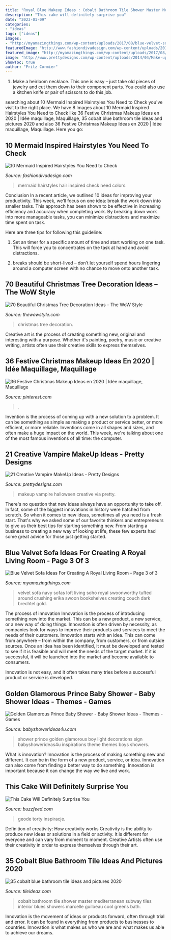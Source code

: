 ```yaml
---
title: "Royal Blue Makeup Ideas : Cobalt Bathroom Tile Shower Master Mediterranean Subway Tiles Interior Blues Showers Marcelle Guilbeau Cool Greens Bath"
description: "This cake will definitely surprise you"
date: "2023-01-09"
categories:
- "ideas"
tags: ["ideas"]
images:
- "http://myamazingthings.com/wp-content/uploads/2017/08/blue-velvet-sofa-11.jpg"
featuredImage: "http://www.fashiondivadesign.com/wp-content/uploads/2017/01/hair6.jpg"
featured_image: "http://myamazingthings.com/wp-content/uploads/2017/08/blue-velvet-sofa-11.jpg"
image: "http://www.prettydesigns.com/wp-content/uploads/2014/04/Make-up-for-Halloween1-634x951.jpg"
ShowToc: true
author: "Fritz Cormier"
---
```



1. Make a heirloom necklace. This one is easy – just take old pieces of jewelry and cut them down to their component parts. You could also use a kitchen knife or pair of scissors to do this job. 

	

		
searching about 10 Mermaid Inspired Hairstyles You Need to Check you've visit to the right place. We have 8 Images about 10 Mermaid Inspired Hairstyles You Need to Check like 36 Festive Christmas Makeup Ideas en 2020 | Idée maquillage, Maquillage, 35 cobalt blue bathroom tile ideas and pictures 2020 and also 36 Festive Christmas Makeup Ideas en 2020 | Idée maquillage, Maquillage. Here you go:
		
    
## 10 Mermaid Inspired Hairstyles You Need To Check

<img loading=lazy src="http://www.fashiondivadesign.com/wp-content/uploads/2017/01/hair6.jpg" onerror="this.onerror=null;this.src='https://tse3.mm.bing.net/th?id=OIP.vo1kf6y6xABcBL4uQcmjpAHaNK&amp;pid=15.1';" alt="10 Mermaid Inspired Hairstyles You Need to Check">

_Source: fashiondivadesign.com_

>mermaid hairstyles hair inspired check need colors. 

	

Conclusion
In a recent article, we outlined 10 ideas for improving your productivity. This week, we’ll focus on one idea: break the work down into smaller tasks.
This approach has been shown to be effective in increasing efficiency and accuracy when completing work. By breaking down work into more manageable tasks, you can minimize distractions and maximize time spent on task.

Here are three tips for following this guideline:

1) Set an timer for a specific amount of time and start working on one task. This will force you to concentrates on the task at hand and avoid distractions.

2) breaks should be short-lived – don’t let yourself spend hours lingering around a computer screen with no chance to move onto another task.

    
## 70 Beautiful Christmas Tree Decoration Ideas – The WoW Style

<img loading=lazy src="http://thewowstyle.com/wp-content/uploads/2014/11/601.jpg" onerror="this.onerror=null;this.src='https://tse2.mm.bing.net/th?id=OIP.i4nEPrcEOh6iRf4dUU2hmQDhEs&amp;pid=15.1';" alt="70 Beautiful Christmas Tree Decoration Ideas – The WoW Style">

_Source: thewowstyle.com_

>christmas tree decoration. 

	

Creative art is the process of creating something new, original and interesting with a purpose. Whether it's painting, poetry, music or creative writing, artists often use their creative skills to express themselves.

    
## 36 Festive Christmas Makeup Ideas En 2020 | Idée Maquillage, Maquillage

<img loading=lazy src="https://i.pinimg.com/736x/19/aa/61/19aa6110aef19d3c12ba17fd32b7d992.jpg" onerror="this.onerror=null;this.src='https://tse3.mm.bing.net/th?id=OIP.jomCt-aSNYbhFTpUQxskawHaLG&amp;pid=15.1';" alt="36 Festive Christmas Makeup Ideas en 2020 | Idée maquillage, Maquillage">

_Source: pinterest.com_

>. 

	

Invention is the process of coming up with a new solution to a problem. It can be something as simple as making a product or service better, or more efficient, or more reliable. Inventions come in all shapes and sizes, and often make a huge impact on the world. This week, we're talking about one of the most famous inventions of all time: the computer.

    
## 21 Creative Vampire MakeUp Ideas - Pretty Designs

<img loading=lazy src="http://www.prettydesigns.com/wp-content/uploads/2014/04/Make-up-for-Halloween1-634x951.jpg" onerror="this.onerror=null;this.src='https://tse1.mm.bing.net/th?id=OIP.3UZTywqpKfUAfrSf2zd5lwHaLH&amp;pid=15.1';" alt="21 Creative Vampire MakeUp Ideas - Pretty Designs">

_Source: prettydesigns.com_

>makeup vampire halloween creative via pretty. 

	

There's no question that new ideas always have an opportunity to take off. In fact, some of the biggest innovations in history were hatched from scratch. So when it comes to new ideas, sometimes all you need is a fresh start. That's why we asked some of our favorite thinkers and entrepreneurs to give us their best tips for starting something new. From starting a business to creating a new way of looking at life, these few experts had some great advice for those just getting started.

    
## Blue Velvet Sofa Ideas For Creating A Royal Living Room - Page 3 Of 3

<img loading=lazy src="http://myamazingthings.com/wp-content/uploads/2017/08/blue-velvet-sofa-11.jpg" onerror="this.onerror=null;this.src='https://tse2.mm.bing.net/th?id=OIP.71Cfm2qJmurgXcC9xQK-FwHaLH&amp;pid=15.1';" alt="Blue Velvet Sofa Ideas For Creating A Royal Living Room - Page 3 of 3">

_Source: myamazingthings.com_

>velvet sofa navy sofas loft living soho royal swoonworthy tufted around crushing erika swoon bookshelves creating couch dark brechtel gold. 

	

The process of innovation
Innovation is the process of introducing something new into the market. This can be a new product, a new service, or a new way of doing things. Innovation is often driven by necessity, as companies look for ways to improve their products and services to meet the needs of their customers.
Innovation starts with an idea. This can come from anywhere – from within the company, from customers, or from outside sources. Once an idea has been identified, it must be developed and tested to see if it is feasible and will meet the needs of the target market. If it is successful, it will be launched into the market and become available to consumers.

Innovation is not easy, and it often takes many tries before a successful product or service is developed.

    
## Golden Glamorous Prince Baby Shower - Baby Shower Ideas - Themes - Games

<img loading=lazy src="http://www.babyshowerideas4u.com/wp-content/uploads/2016/04/Golden-Glamorous-Prince-Baby-Shower-Light-Sign.jpg" onerror="this.onerror=null;this.src='https://tse1.mm.bing.net/th?id=OIP.FrrB8XLROoy8gt1YPM8AnQHaKK&amp;pid=15.1';" alt="Golden Glamorous Prince Baby Shower - Baby Shower Ideas - Themes - Games">

_Source: babyshowerideas4u.com_

>shower prince golden glamorous boy light decorations sign babyshowerideas4u inspirations theme themes boys showers. 

	

What is innovation?
Innovation is the process of making something new and different. It can be in the form of a new product, service, or idea. Innovation can also come from finding a better way to do something. Innovation is important because it can change the way we live and work.

    
## This Cake Will Definitely Surprise You

<img loading=lazy src="https://img.buzzfeed.com/buzzfeed-static/static/2016-11/1/15/asset/buzzfeed-prod-fastlane02/sub-buzz-20500-1478030329-11.jpg?downsize=700:*&amp;output-quality=auto&amp;output-format=auto" onerror="this.onerror=null;this.src='https://tse4.mm.bing.net/th?id=OIP.5LFGOtZ8QTyCuj4sO50qqQHaLH&amp;pid=15.1';" alt="This Cake Will Definitely Surprise You">

_Source: buzzfeed.com_

>geode torty inspiracje. 

	

Definition of creativity: How creativity works
Creativity is the ability to produce new ideas or solutions in a field or activity. It is different for everyone and can vary from moment to moment. Creative Artists often use their creativity in order to express themselves through their art.

    
## 35 Cobalt Blue Bathroom Tile Ideas And Pictures 2020

<img loading=lazy src="https://www.tileideaz.com/wp-content/uploads/2015/03/cobalt_blue_bathroom_tile_12.jpg" onerror="this.onerror=null;this.src='https://tse3.mm.bing.net/th?id=OIP.VOGwCCKwZhJaISl2azNQCQHaLI&amp;pid=15.1';" alt="35 cobalt blue bathroom tile ideas and pictures 2020">

_Source: tileideaz.com_

>cobalt bathroom tile shower master mediterranean subway tiles interior blues showers marcelle guilbeau cool greens bath. 

	

Innovation is the movement of ideas or products forward, often through trial and error. It can be found in everything from products to businesses to countries. Innovation is what makes us who we are and what makes us able to achieve our dreams.

